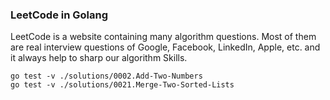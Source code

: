### LeetCode in Golang

LeetCode is a website containing many algorithm questions. Most of them are real interview questions of Google, Facebook, LinkedIn, Apple, etc. and it always help to sharp our algorithm Skills.



```
go test -v ./solutions/0002.Add-Two-Numbers
go test -v ./solutions/0021.Merge-Two-Sorted-Lists
```
